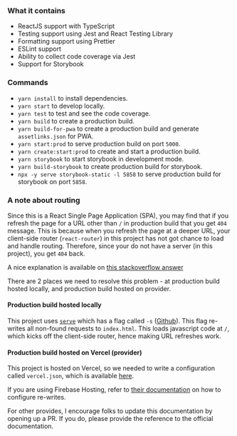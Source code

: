 ### What it contains
- ReactJS support with TypeScript
- Testing support using Jest and React Testing Library
- Formatting support using Prettier
- ESLint support
- Ability to collect code coverage via Jest
- Support for Storybook

### Commands
- `yarn install` to install dependencies.
- `yarn start` to develop locally.
- `yarn test` to test and see the code coverage.
- `yarn build` to create a production build.
- `yarn build-for-pwa` to create a production build and generate `assetlinks.json` for PWA.
- `yarn start:prod` to serve production build on port `5000`.
- `yarn create:start:prod` to create and start a production build.
- `yarn storybook` to start storybook in development mode.
- `yarn build-storybook` to create production build for storybook.
- `npx -y serve storybook-static -l 5858` to serve production build for storybook on port `5858`.

### A note about routing
Since this is a React Single Page Application (SPA), you may find that if you refresh the page for a URL other than `/` in production build
that you get `404` message. This is because when you refresh the page at a deeper URL, your client-side router (`react-router`) in this project
has not got chance to load and handle routing. Therefore, since your do not have a server (in this project), you get `404` back.

A nice explanation is available on [this stackoverflow answer](https://stackoverflow.com/a/36623117/379235)

There are 2 places we need to resolve this problem - at production build hosted locally, and production build hosted on provider.
#### Production build hosted locally
This project uses [`serve`](https://www.npmjs.com/package/serve) which has a flag called `-s` ([Github](https://github.com/vercel/serve/blob/main/bin/serve.js#L84)).
This flag re-writes all non-found requests to `index.html`. This loads javascript code at `/`, which kicks off the client-side router, hence making URL refreshes work.

#### Production build hosted on Vercel (provider)
This project is hosted on Vercel, so we needed to write a configuration called `vercel.json`, which is 
available [here](/vercel.json).

If you are using Firebase Hosting, refer to [their documentation](https://firebase.google.com/docs/hosting/full-config#rewrites) on 
how to configure re-writes.

For other provides, I encourage folks to update this documentation by opening up a PR. If you do, please
provide the reference to the official documentation.